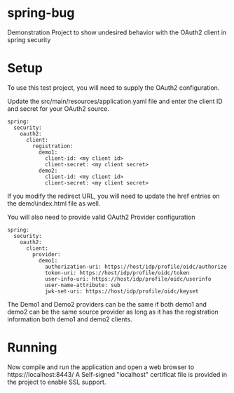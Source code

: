 # spring-bug
Demonstration Project to show undesired behavior with the OAuth2 client in spring security

# Setup
To use this test project, you will need to supply the OAuth2 configuration.

Update the src/main/resources/application.yaml file and enter the client ID and secret for your OAuth2 source.

```
spring:
  security:
    oauth2:
      client:
        registration:
          demo1:
            client-id: <my client id>
            client-secret: <my client secret>
          demo2:
            client-id: <my client id>
            client-secret: <my client secret>            
```

If you modify the redirect URL, you will need to update the href entries on the demo\index.html file as well.

You will also need to provide valid OAuth2 Provider configuration

```
spring:
  security:
    oauth2:
      client:
        provider:
          demo1:
            authorization-uri: https://host/idp/profile/oidc/authorize
            token-uri: https://host/idp/profile/oidc/token
            user-info-uri: https://host/idp/profile/oidc/userinfo
            user-name-attribute: sub
            jwk-set-uri: https://host/idp/profile/oidc/keyset
```

The Demo1 and Demo2 providers can be the same if both demo1 and demo2 can be the same source provider as long as it 
has the registration information both demo1 and demo2 clients.

# Running

Now compile and run the application and open a web browser to https://localhost:8443/
A Self-signed "localhost" certificat file is provided in the project to enable
SSL support.
